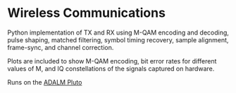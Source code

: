 ﻿# Wireless Communications
Python implementation of TX and RX using M-QAM encoding and decoding, pulse shaping, matched filtering, symbol timing recovery, sample alignment, frame-sync, and channel correction.

Plots are included to show M-QAM encoding, bit error rates for different values of M, and IQ constellations of the signals captured on hardware.

Runs on the [ADALM Pluto](www.analog.com/en/resources/evaluation-hardware-and-software/evaluation-boards-kits/adalm-pluto.html)


